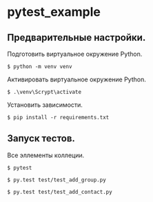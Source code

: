 # pytest_example

<a id="markdown-описание" name="Предварительные настройки."></a>

## Предварительные настройки.

Подготовить виртуальное окружение Python.

```
$ python -m venv venv
```

Активировать виртуальное окружение Python.

```
$ .\venv\Scrypt\activate
```

Установить зависимости.

```
$ pip install -r requirements.txt
```

<a id="markdown-описание" name="Запуск тестов."></a>

## Запуск тестов.

Все эллементы коллеции.

```
$ pytest
```

```
$ py.test test/test_add_group.py
```

```
$ py.test test/test_add_contact.py
```
